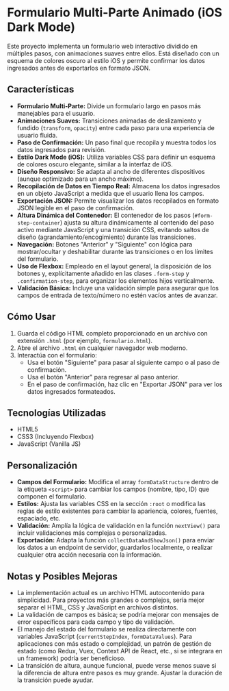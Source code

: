 # Formulario Multi-Parte Animado (iOS Dark Mode)

Este proyecto implementa un formulario web interactivo dividido en múltiples pasos, con animaciones suaves entre ellos. Está diseñado con un esquema de colores oscuro al estilo iOS y permite confirmar los datos ingresados antes de exportarlos en formato JSON.

## Características

*   **Formulario Multi-Parte:** Divide un formulario largo en pasos más manejables para el usuario.
*   **Animaciones Suaves:** Transiciones animadas de deslizamiento y fundido (`transform`, `opacity`) entre cada paso para una experiencia de usuario fluida.
*   **Paso de Confirmación:** Un paso final que recopila y muestra todos los datos ingresados para revisión.
*   **Estilo Dark Mode (iOS):** Utiliza variables CSS para definir un esquema de colores oscuro elegante, similar a la interfaz de iOS.
*   **Diseño Responsivo:** Se adapta al ancho de diferentes dispositivos (aunque optimizado para un ancho máximo).
*   **Recopilación de Datos en Tiempo Real:** Almacena los datos ingresados en un objeto JavaScript a medida que el usuario llena los campos.
*   **Exportación JSON:** Permite visualizar los datos recopilados en formato JSON legible en el paso de confirmación.
*   **Altura Dinámica del Contenedor:** El contenedor de los pasos (`#form-step-container`) ajusta su altura dinámicamente al contenido del paso activo mediante JavaScript y una transición CSS, evitando saltos de diseño (agrandamiento/encogimiento) durante las transiciones.
*   **Navegación:** Botones "Anterior" y "Siguiente" con lógica para mostrar/ocultar y deshabilitar durante las transiciones o en los límites del formulario.
*   **Uso de Flexbox:** Empleado en el layout general, la disposición de los botones y, explícitamente añadido en las clases `.form-step` y `.confirmation-step`, para organizar los elementos hijos verticalmente.
*   **Validación Básica:** Incluye una validación simple para asegurar que los campos de entrada de texto/número no estén vacíos antes de avanzar.

## Cómo Usar

1.  Guarda el código HTML completo proporcionado en un archivo con extensión `.html` (por ejemplo, `formulario.html`).
2.  Abre el archivo `.html` en cualquier navegador web moderno.
3.  Interactúa con el formulario:
    *   Usa el botón "Siguiente" para pasar al siguiente campo o al paso de confirmación.
    *   Usa el botón "Anterior" para regresar al paso anterior.
    *   En el paso de confirmación, haz clic en "Exportar JSON" para ver los datos ingresados formateados.

## Tecnologías Utilizadas

*   HTML5
*   CSS3 (Incluyendo Flexbox)
*   JavaScript (Vanilla JS)

## Personalización

*   **Campos del Formulario:** Modifica el array `formDataStructure` dentro de la etiqueta `<script>` para cambiar los campos (nombre, tipo, ID) que componen el formulario.
*   **Estilos:** Ajusta las variables CSS en la sección `:root` o modifica las reglas de estilo existentes para cambiar la apariencia, colores, fuentes, espaciado, etc.
*   **Validación:** Amplía la lógica de validación en la función `nextView()` para incluir validaciones más complejas o personalizadas.
*   **Exportación:** Adapta la función `collectDataAndShowJson()` para enviar los datos a un endpoint de servidor, guardarlos localmente, o realizar cualquier otra acción necesaria con la información.

## Notas y Posibles Mejoras

*   La implementación actual es un archivo HTML autocontenido para simplicidad. Para proyectos más grandes o complejos, sería mejor separar el HTML, CSS y JavaScript en archivos distintos.
*   La validación de campos es básica; se podría mejorar con mensajes de error específicos para cada campo y tipo de validación.
*   El manejo del estado del formulario se realiza directamente con variables JavaScript (`currentStepIndex`, `formDataValues`). Para aplicaciones con más estado o complejidad, un patrón de gestión de estado (como Redux, Vuex, Context API de React, etc., si se integrara en un framework) podría ser beneficioso.
*   La transición de altura, aunque funcional, puede verse menos suave si la diferencia de altura entre pasos es muy grande. Ajustar la duración de la transición puede ayudar.
